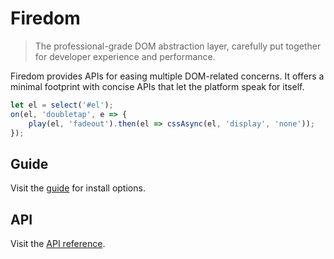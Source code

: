 # Firedom

> The professional-grade DOM abstraction layer, carefully put together for developer experience and performance.

Firedom provides APIs for easing multiple DOM-related concerns. It offers a minimal footprint with concise APIs that let the platform speak for itself.

```javascript
let el = select('#el');
on(el, 'doubletap', e => {
    play(el, 'fadeout').then(el => cssAsync(el, 'display', 'none'));
});
```

## Guide

Visit the [guide](guide.md) for install options.

## API

Visit the [API reference](api/).

